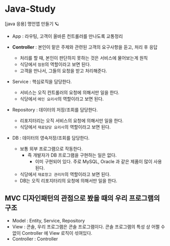 # Java-Study
[java 응용] 명언앱 만들기 🪐

- App : 라우팅, 고객이 올바른 컨트롤러를 만나도록 교통정리

- **Controller** : 본인이 맡은 주제와 관련된 고객의 요구사항을 듣고, 처리 후 응답
    - 처리를 할 때, 본인이 판단하지 못하는 것은 서비스에 물어보는게 원칙
    - 식당에서 `점원`의 역할이라고 보면 된다.
    - 고객을 만나서, 그들의 요청을 받고 처리해준다.

- Service : 핵심로직을 담당한다.
    - 서비스는 오직 컨트롤러의 요청에 의해서만 일을 한다.
    - 식당에서 `메인 요리사`의 역할이라고 보면 된다.

- Repository : 데이터의 저장/조회를 담당한다.
    - 리포지터리는 오직 서비스의 요청에 의해서만 일을 한다.
    - 식당에서 `재료담당 요리사`의 역할이라고 보면 된다.

- DB : 데이터의 영속저장/조회를 담당한다.
    - 보통 외부 프로그램으로 작동한다.
        - 즉 개발자가 DB 프로그램을 구현하는 일은 없다.
            - 이미 구현되어 있다. 주로 MySQL, Oracle 과 같은 제품이 많이 사용된다.
    - 식당에서 `재료창고 관리자`의 역할이라고 보면 된다.
    - DB는 오직 리포지터리의 요청에 의해서만 일을 한다.
    

## **MVC 디자인패턴의 관점으로 봤을 때의 우리 프로그램의 구조**

- Model : Entity, Service, Repository
- View : 콘솔, 우리 프로그램은 콘솔 프로그램이다. 콘솔 프로그램의 특성 상 어쩔 수 없이 Controller 에 View 로직이 섞여있다.
- Controller : Controller
